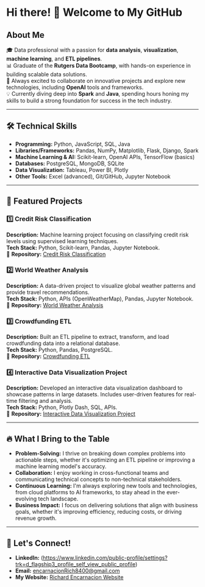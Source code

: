 # Hi there! 👋 Welcome to My GitHub

## About Me
🎓 Data professional with a passion for **data analysis**, **visualization**, **machine learning**, and **ETL pipelines**.  
📊 Graduate of the **Rutgers Data Bootcamp**, with hands-on experience in building scalable data solutions.  
🚀 Always excited to collaborate on innovative projects and explore new technologies, including **OpenAI** tools and frameworks.  
💡 Currently diving deep into **Spark** and **Java**, spending hours honing my skills to build a strong foundation for success in the tech industry.

---

## 🛠️ Technical Skills
- **Programming:** Python, JavaScript, SQL, Java  
- **Libraries/Frameworks:** Pandas, NumPy, Matplotlib, Flask, Django, Spark  
- **Machine Learning & AI:** Scikit-learn, OpenAI APIs, TensorFlow (basics)  
- **Databases:** PostgreSQL, MongoDB, SQLite  
- **Data Visualization:** Tableau, Power BI, Plotly  
- **Other Tools:** Excel (advanced), Git/GitHub, Jupyter Notebook  

---

## 🔂 Featured Projects

### 1️⃣ **Credit Risk Classification**  
**Description:** Machine learning project focusing on classifying credit risk levels using supervised learning techniques.  
**Tech Stack:** Python, Scikit-learn, Pandas, Jupyter Notebook.  
📂 **Repository:** [Credit Risk Classification](https://github.com/richy-rich1/credit-risk-classification.git)

### 2️⃣ **World Weather Analysis**  
**Description:** A data-driven project to visualize global weather patterns and provide travel recommendations.  
**Tech Stack:** Python, APIs (OpenWeatherMap), Pandas, Jupyter Notebook.  
📂 **Repository:** [World Weather Analysis](https://github.com/Cdenisemt/Project-1-Backup.git)

### 3️⃣ **Crowdfunding ETL**  
**Description:** Built an ETL pipeline to extract, transform, and load crowdfunding data into a relational database.  
**Tech Stack:** Python, Pandas, PostgreSQL.  
📂 **Repository:** [Crowdfunding ETL](https://github.com/ThatsMrDew/Crowdfunding_ETL.git)

### 4️⃣ **Interactive Data Visualization Project**  
**Description:** Developed an interactive data visualization dashboard to showcase patterns in large datasets. Includes user-driven features for real-time filtering and analysis.  
**Tech Stack:** Python, Plotly Dash, SQL, APIs.  
📂 **Repository:** [Interactive Data Visualization Project](https://github.com/dsrumi/Project-3.git)

---

## 🔥 What I Bring to the Table
- **Problem-Solving:** I thrive on breaking down complex problems into actionable steps, whether it's optimizing an ETL pipeline or improving a machine learning model's accuracy.  
- **Collaboration:** I enjoy working in cross-functional teams and communicating technical concepts to non-technical stakeholders.  
- **Continuous Learning:** I'm always exploring new tools and technologies, from cloud platforms to AI frameworks, to stay ahead in the ever-evolving tech landscape.  
- **Business Impact:** I focus on delivering solutions that align with business goals, whether it's improving efficiency, reducing costs, or driving revenue growth.  

---

## 📧 Let's Connect!
- **LinkedIn:** (https://www.linkedin.com/public-profile/settings?trk=d_flagship3_profile_self_view_public_profile)
- **Email:** encarnacionRich8400@gmail.com  
- **My Website:** [Richard Encarnacion Website](file:///C:/Users/Rich/Downloads/Richrad%20Encarnacion%20webiste/Untitled-1.html)
